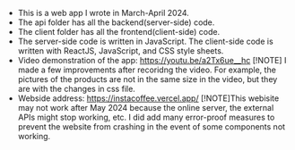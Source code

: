 - This is a web app I wrote in March-April 2024.
- The api folder has all the backend(server-side) code.
- The client folder has all the frontend(client-side) code.
- The server-side code is written in JavaScript. The client-side code is written with ReactJS, JavaScript, and CSS
style sheets.
- Video demonstration of the app: https://youtu.be/a2Tx6ue__hc
[!NOTE]
I made a few improvements after recoridng the video. For example, the pictures of the products are not in the same size in the video, but they are with the changes in css file.
- Webside address: https://instacoffee.vercel.app/
[!NOTE]This webisite may not work after May 2024 because the online server, the external APIs might stop working, etc. I did add many error-proof measures to prevent the website from crashing in the event of some components not working.
